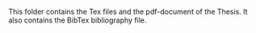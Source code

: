 This folder contains the Tex files and the pdf-document of the Thesis. It also contains the BibTex bibliography file. 
